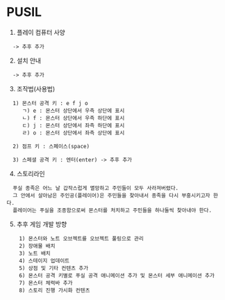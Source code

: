 PUSIL
=====
1. 플레이 컴퓨터 사양
~~~
  -> 추후 추가
~~~
2. 설치 안내
~~~
  -> 추후 추가
~~~
3. 조작법(사용법)
~~~
  1) 몬스터 공격 키 : e f j o 
     ㄱ) e : 몬스터 상단에서 우측 상단에 표시
     ㄴ) f : 몬스터 상단에서 우측 하단에 표시
     ㄷ) j : 몬스터 상단에서 좌측 하단에 표시
     ㄹ) o : 몬스터 상단에서 좌측 상단에 표시
     
  2) 점프 키 : 스페이스(space)
  
  3) 스페셜 공격 키 : 엔터(enter) -> 추후 추가
~~~
4. 스토리라인
~~~
  푸실 종족은 어느 날 갑작스럽게 멸망하고 주민들이 모두 사라져버렸다.
  그 안에서 살아남은 주인공(플레이어)은 주민들을 찾아내서 종족을 다시 부흥시키고자 한다.
  플레이어는 푸실을 조종함으로써 몬스터를 처치하고 주민들을 하나둘씩 찾아내야 한다.
~~~
5. 추후 게임 개발 방향
~~~
    1) 몬스터와 노트 오브젝트를 오브젝트 풀링으로 관리
    2) 장애물 배치
    3) 노트 배치
    4) 스테이지 업데이트
    5) 상점 및 기타 컨텐츠 추가
    6) 몬스터 공격 키별로 푸실 공격 애니메이션 추가 및 몬스터 세부 애니메이션 추가
    7) 몬스터 체력바 추가
    8) 스토리 진행 가시화 컨텐츠
~~~
